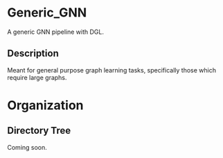 # Generic_GNN
A generic GNN pipeline with DGL.
## Description
Meant for general purpose graph learning tasks, specifically those which require large graphs.

# Organization
## Directory Tree
Coming soon.
